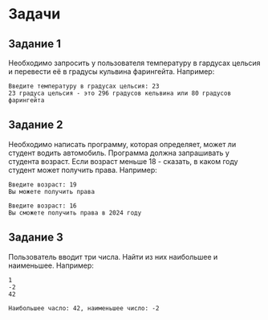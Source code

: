 # Задачи

## Задание 1
Необходимо запросить у пользователя температуру
в гардусах цельсия и перевести её в градусы кульвина 
фарингейта. Например:
```commandline
Введите температуру в градусах цельсия: 23
23 градуса цельсия - это 296 градусов кельвина или 80 градусов фарингейта
```

## Задание 2 
Необходимо написать программу, которая определяет, может ли студент водить
автомобиль. Программа должна запрашивать у студента возраст. Если возраст 
меньше 18 - сказать, в каком году студент может получить права. Например:
```commandline
Введите возраст: 19
Вы можете получить права

Введите возраст: 16
Вы сможете получить права в 2024 году
```

## Задание 3 
Пользователь вводит три числа. Найти из них наибольшее и наименьшее. Например:
```commandline
1
-2
42

Наибольшее часло: 42, наименьшее число: -2
```

